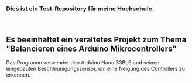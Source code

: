### Dies ist ein Test-Repository für meine Hochschule. 

<br />

## Es beeinhaltet ein veraltetes Projekt zum Thema "Balancieren eines Arduino Mikrocontrollers"

Das Programm verwendet den Arduino Nano 33BLE und seinen eingebauten Beschleunigungssensor, um eine Neigung des Controllers zu erkennen.



